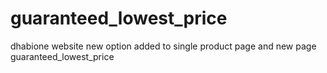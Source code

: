 # guaranteed_lowest_price
dhabione website new option added to single product page and new page guaranteed_lowest_price

